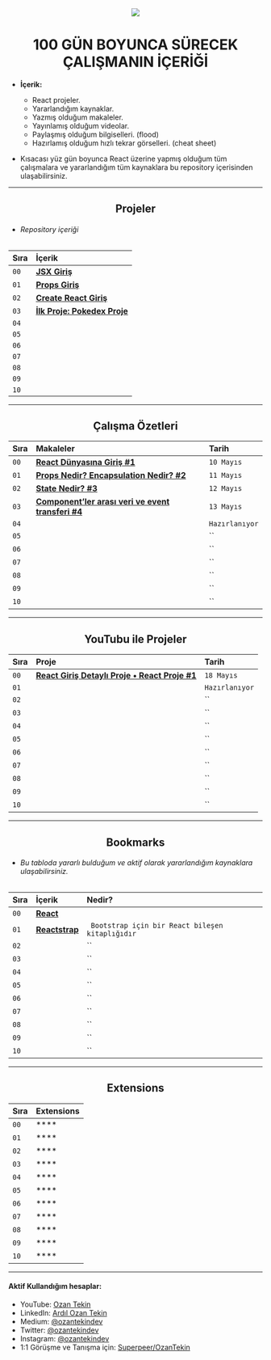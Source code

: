 <div align= "center">
<img  src="https://skillicons.dev/icons?i=react" />
<h1>100 GÜN BOYUNCA SÜRECEK ÇALIŞMANIN İÇERİĞİ</h1>
</div>

- <b> İçerik: </b>

  - React projeler.
  - Yararlandığım kaynaklar.
  - Yazmış olduğum makaleler.
  - Yayınlamış olduğum videolar.
  - Paylaşmış olduğum bilgiselleri. (flood)
  - Hazırlamış olduğum hızlı tekrar görselleri. (cheat sheet)

- Kısacası yüz gün boyunca React üzerine yapmış olduğum tüm çalışmalara ve yararlandığım tüm kaynaklara bu repository içerisinden ulaşabilirsiniz.

<hr/>

<h2 align="center">Projeler</h2>

- ###### Repository içeriği

| Sıra | İçerik                                                                                                   |
| :--- | :------------------------------------------------------------------------------------------------------- |
| `00` | **[JSX Giriş](https://github.com/ozantekin/react-bootcamp/tree/main/00_JSX)**                            |
| `01` | **[Props Giriş](https://github.com/ozantekin/react-bootcamp/tree/main/01_Props)**                        |
| `02` | **[Create React Giriş](https://github.com/ozantekin/react-bootcamp/tree/main/03_Create_React_App)**      |
| `03` | **[İlk Proje: Pokedex Proje](https://github.com/ozantekin/react-bootcamp/tree/main/04_pokedex_project)** |
| `04` | **[]()**                                                                                                 |
| `05` | **[]()**                                                                                                 |
| `06` | **[]()**                                                                                                 |
| `07` | **[]()**                                                                                                 |
| `08` | **[]()**                                                                                                 |
| `09` | **[]()**                                                                                                 |
| `10` | **[]()**                                                                                                 |

<hr/>

<h2 align="center">Çalışma Özetleri </h2>

| Sıra | Makaleler                                                                                                                                             | Tarih          |
| :--- | :---------------------------------------------------------------------------------------------------------------------------------------------------- | :------------- |
| `00` | **[React Dünyasına Giriş #1](https://medium.com/@ozantekindev/react-d%C3%BCnyas%C4%B1na-giri%C5%9F-1-222c415e63e3)**                                  | `10 Mayıs`     |
| `01` | **[Props Nedir? Encapsulation Nedir? #2](https://medium.com/@ozantekindev/props-nedir-encapsulation-nedir-2-8b50b9bd7904)**                           | `11 Mayıs`     |
| `02` | **[State Nedir? #3](https://medium.com/@ozantekindev/state-nedir-3-fb23641da99)**                                                                     | `12 Mayıs`     |
| `03` | **[Component’ler arası veri ve event transferi #4](https://medium.com/@ozantekindev/componentler-aras%C4%B1-veri-ve-event-transferi-4-2b809657f796)** | `13 Mayıs`     |
| `04` | **[]()**                                                                                                                                              | `Hazırlanıyor` |
| `05` | **[]()**                                                                                                                                              | ``             |
| `06` | **[]()**                                                                                                                                              | ``             |
| `07` | **[]()**                                                                                                                                              | ``             |
| `08` | **[]()**                                                                                                                                              | ``             |
| `09` | **[]()**                                                                                                                                              | ``             |
| `10` | **[]()**                                                                                                                                              | ``             |

<hr/>

<h2 align="center">YouTubu ile Projeler</h2>

| Sıra | Proje                                                                          | Tarih          |
| :--- | :----------------------------------------------------------------------------- | :------------- |
| `00` | **[React Giriş Detaylı Proje • React Proje #1](https://youtu.be/MONerFBEmNw)** | `18 Mayıs`     |
| `01` | **[]()**                                                                       | `Hazırlanıyor` |
| `02` | **[]()**                                                                       | ``             |
| `03` | **[]()**                                                                       | ``             |
| `04` | **[]()**                                                                       | ``             |
| `05` | **[]()**                                                                       | ``             |
| `06` | **[]()**                                                                       | ``             |
| `07` | **[]()**                                                                       | ``             |
| `08` | **[]()**                                                                       | ``             |
| `09` | **[]()**                                                                       | ``             |
| `10` | **[]()**                                                                       | ``             |

<hr/>

<h2 align="center">Bookmarks</h2>

- ###### Bu tabloda yararlı bulduğum ve aktif olarak yararlandığım kaynaklara ulaşabilirsiniz.

| Sıra | İçerik                                                                              | Nedir?                                           |
| :--- | :---------------------------------------------------------------------------------- | :----------------------------------------------- |
| `00` | **[React](https://reactjs.org/)**                                                   |                                                  |
| `01` | **[Reactstrap](https://reactstrap.github.io/?path=/story/home-installation--page)** | ` Bootstrap için bir React bileşen kitaplığıdır` |
| `02` | **[]()**                                                                            | ``                                               |
| `03` | **[]()**                                                                            | ``                                               |
| `04` | **[]()**                                                                            | ``                                               |
| `05` | **[]()**                                                                            | ``                                               |
| `06` | **[]()**                                                                            | ``                                               |
| `07` | **[]()**                                                                            | ``                                               |
| `08` | **[]()**                                                                            | ``                                               |
| `09` | **[]()**                                                                            | ``                                               |
| `10` | **[]()**                                                                            | ``                                               |

<hr/>

<h2 align="center">Extensions</h2>

| Sıra | Extensions |
| :--- | :--------- |
| `00` | \*\*\*\*   |
| `01` | \*\*\*\*   |
| `02` | \*\*\*\*   |
| `03` | \*\*\*\*   |
| `04` | \*\*\*\*   |
| `05` | \*\*\*\*   |
| `06` | \*\*\*\*   |
| `07` | \*\*\*\*   |
| `08` | \*\*\*\*   |
| `09` | \*\*\*\*   |
| `10` | \*\*\*\*   |

<hr/>

<h4> Aktif Kullandığım hesaplar:</h4>

- YouTube: <a href="https://www.youtube.com/c/OzanTekin">Ozan Tekin</a>
- LinkedIn: <a href="https://www.linkedin.com/in/ardilozantekin/">Ardıl Ozan Tekin</a>
- Medium: <a href="https://medium.com/@ozantekindev">@ozantekindev</a>
- Twitter: <a href="https://twitter.com/ozantekindev">@ozantekindev</a>
- Instagram: <a href="https://www.instagram.com/ozantekindev/">@ozantekindev</a>
- 1:1 Görüşme ve Tanışma için: <a href="https://superpeer.com/ozantekin">Superpeer/OzanTekin</a>
